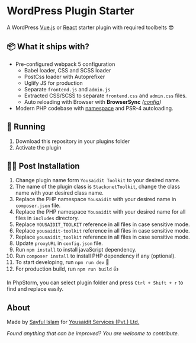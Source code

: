 # WordPress Plugin Starter

A WordPress [Vue.js](https://vuejs.org/) or [React](https://reactjs.org/) starter plugin with required toolbelts 😎

## 📦 What it ships with?

 - Pre-configured webpack 5 configuration
   - Babel loader, CSS and SCSS loader
   - PostCss loader with Autoprefixer
   - Uglify JS for production
   - Separate `frontend.js` and `admin.js`
   - Extracted CSS/SCSS to separate `frontend.css` and `admin.css` files.
   - Auto reloading with Browser with **BrowserSync** *([config](config.json))*
 - Modern PHP codebase with [namespace](http://php.net/manual/en/language.namespaces.php) and PSR-4 autoloading.


## 🚚 Running

1. Download this repository in your plugins folder
1. Activate the plugin

## 👨‍💻 Post Installation

1. Change plugin name form `Yousaidit Toolkit` to your desired name.
1. The name of the plugin class is `StackonetToolkit`, change the class name with your desired class name.
1. Replace the PHP namespace `Yousaidit` with your desired name in `composer.json` file.
1. Replace the PHP namespace `Yousaidit` with your desired name for all files in `includes` directory.
1. Replace `YOUSAIDIT_TOOLKIT` reference in all files in case sensitive mode.
1. Replace `yousaidit-toolkit` reference in all files in case sensitive mode.
1. Replace `yousaidit_toolkit` reference in all files in case sensitive mode.
1. Update `proxyURL` in `config.json` file.
1. Run `npm install` to install javaScript dependency.
1. Run `composer install` to install PHP dependency if any (optional).
1. To start developing, run `npm run dev` 🤘
1. For production build, run `npm run build` 👍

In PhpStorm, you can select plugin folder and press `Ctrl + Shift + r` to find and replace easily.

## About

Made by [Sayful Islam](https://sayfulislam.com) for [Yousaidit Services (Pvt.) Ltd.](https://www.stackonet.com)

*Found anything that can be improved? You are welcome to contribute.*
